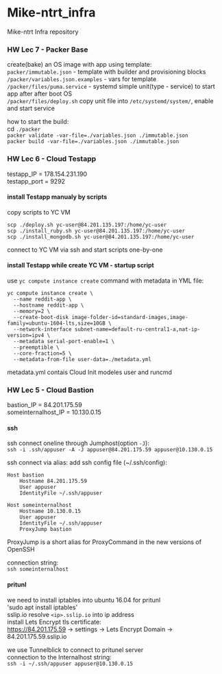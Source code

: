 # Mike-ntrt_infra
Mike-ntrt Infra repository

### HW Lec 7 - Packer Base

create(bake) an OS image with app using template:  
`packer/immutable.json` - template with builder and provisioning blocks  
`/packer/variables.json.examples` - vars for template  
`/packer/files/puma.service` - systemd simple unit(type - service) to start app after after boot OS  
`/packer/files/deploy.sh`  copy unit file into `/etc/systemd/system/`, enable and start service  

how to start the build:  
cd `./packer`  
`packer validate -var-file=./variables.json ./immutable.json`  
`packer build -var-file=./variables.json ./immutable.json`  

### HW Lec 6 - Cloud Testapp

testapp_IP = 178.154.231.190  
testapp_port = 9292  

#### install Testapp manualy by scripts

copy scripts to YC VM  
```
scp ./deploy.sh yc-user@84.201.135.197:/home/yc-user
scp ./install_ruby.sh yc-user@84.201.135.197:/home/yc-user
scp ./install_mongodb.sh yc-user@84.201.135.197:/home/yc-user
```
connect to YC VM via ssh and start scripts one-by-one  

#### install Testapp while create YC VM - startup script

use `yc compute instance create` command with metadata in YML file:  
```
yc compute instance create \
  --name reddit-app \
  --hostname reddit-app \
  --memory=2 \
  --create-boot-disk image-folder-id=standard-images,image-family=ubuntu-1604-lts,size=10GB \
  --network-interface subnet-name=default-ru-central1-a,nat-ip-version=ipv4 \
  --metadata serial-port-enable=1 \
  --preemptible \
  --core-fraction=5 \
  --metadata-from-file user-data=./metadata.yml
```

metadata.yml contais Cloud Init modeles user and runcmd  
### HW Lec 5 - Cloud Bastion

bastion_IP = 84.201.175.59  
someinternalhost_IP = 10.130.0.15    

#### ssh
ssh connect oneline through Jumphost(option `-J`):  
`ssh -i .ssh/appuser -A -J appuser@84.201.175.59 appuser@10.130.0.15`

ssh connect via alias: 
add ssh config file (~/.ssh/config):
```
Host bastion
    Hostname 84.201.175.59
    User appuser
    IdentityFile ~/.ssh/appuser

Host someinternalhost
    Hostname 10.130.0.15
    User appuser
    IdentityFile ~/.ssh/appuser
    ProxyJump bastion
```
ProxyJump is a short alias for ProxyCommand in the new versions of OpenSSH

connection string:  
`ssh someinternalhost`

#### pritunl

we need to install iptables into ubuntu 16.04 for pritunl  
'sudo apt install iptables'  
sslip.io resolve `<ip>.sslip.io` into ip address  
install Lets Encrypt tls certificate:  
https://84.201.175.59 -> settings -> Lets Encrypt Domain -> 84.201.175.59.sslip.io  

we use Tunnelblick to connect to pritunel server  
connection to the Internalhost string:  
`ssh -i ~/.ssh/appuser appuser@10.130.0.15`
